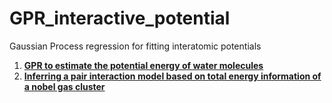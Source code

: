 # GPR_interactive_potential
Gaussian Process regression for fitting interatomic potentials

1. [**GPR to estimate the potential energy of water molecules**](https://github.com/Melikakmm/Gaussian_Regression_Process_interactive_potential/blob/main/Single_Molecule.ipynb)
2. [**Inferring a pair interaction model based on total energy information of a nobel gas cluster**](https://github.com/Melikakmm/Gaussian_Regression_Process_interactive_potential/blob/main/Cluster_GPR.ipynb)

